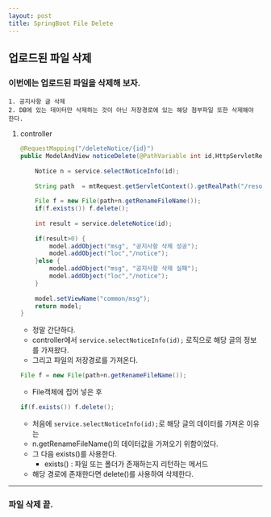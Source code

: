 ```yaml
---
layout: post
title: SpringBoot File Delete
---
```


## 업로드된 파일 삭제

### 이번에는 업로드된 파일을 삭제해 보자.
    1. 공지사항 글 삭제
    2. DB에 있는 데이터만 삭제하는 것이 아닌 저장경로에 있는 해당 첨부파일 또한 삭제해야 한다.

1. controller
    ```java
    @RequestMapping("/deleteNotice/{id}")
	public ModelAndView noticeDelete(@PathVariable int id,HttpServletRequest mtRequest, ModelAndView model ) {
		
		Notice n = service.selectNoticeInfo(id);
		
		String path  = mtRequest.getServletContext().getRealPath("/resources/upload/notice/");
		
		File f = new File(path+n.getRenameFileName());
		if(f.exists()) f.delete();
		
		int result = service.deleteNotice(id);
        
		if(result>0) {
			model.addObject("msg", "공지사항 삭제 성공");
			model.addObject("loc","/notice");
		}else {
			model.addObject("msg", "공지사항 삭제 실패");
			model.addObject("loc","/notice");
		}
		
		model.setViewName("common/msg");		
		return model;
	}
    ```
    
    - 정말 간단하다.
    - controller에서 `service.selectNoticeInfo(id);` 로직으로 해당 글의 정보를 가져왔다.
    - 그리고 파일의 저장경로를 가져온다.
    ```java
    File f = new File(path+n.getRenameFileName());
    ```
    - File객체에 집어 넣은 후
    ```java
    if(f.exists()) f.delete();
    ```
    - 처음에 `service.selectNoticeInfo(id);`로 해당 글의 데이터를 가져온 이유는
    - n.getRenameFileName()의 데이터값을 가져오기 위함이었다.
    - 그 다음 exists()를 사용한다.
        - exists() : 파일 또는 폴더가 존재하는지 리턴하는 메서드
    - 해당 경로에 존재한다면 delete()를 사용하여 삭제한다.

----------
### 파일 삭제 끝.
